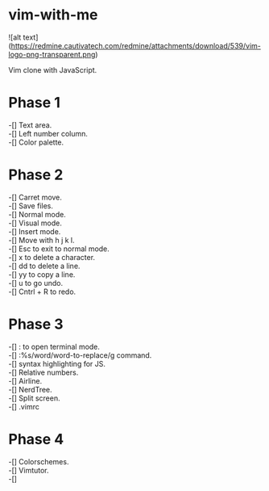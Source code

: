 # vim-with-me

![alt text] (https://redmine.cautivatech.com/redmine/attachments/download/539/vim-logo-png-transparent.png)

Vim clone with JavaScript.  

# Phase 1  

-[] Text area.  
-[] Left number column.  
-[] Color palette.  

# Phase 2   

-[] Carret move.  
-[] Save files.   
-[] Normal mode.  
-[] Visual mode.  
-[] Insert mode.   
-[] Move with h j k l.   
-[] Esc to exit to normal mode.    
-[] x to delete a character.     
-[] dd to delete a line.    
-[] yy to copy a line.    
-[] u to go undo.     
-[] Cntrl + R to redo.   

# Phase 3    

-[] : to open terminal mode.     
-[] :%s/word/word-to-replace/g command.    
-[] syntax highlighting for JS.  
-[] Relative numbers.  
-[] Airline.   
-[] NerdTree.    
-[] Split screen.   
-[] .vimrc    

# Phase 4    

-[] Colorschemes.   
-[] Vimtutor.    
-[]    
